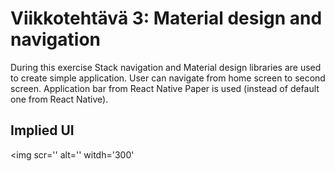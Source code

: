 # Viikkotehtävä 3: Material design and navigation

During this exercise Stack navigation and Material design libraries are used to create simple application.
User can navigate from home screen to second screen. Application bar from React Native Paper is used (instead of default one from React Native).

## Implied UI

<img scr='' alt='' witdh='300'